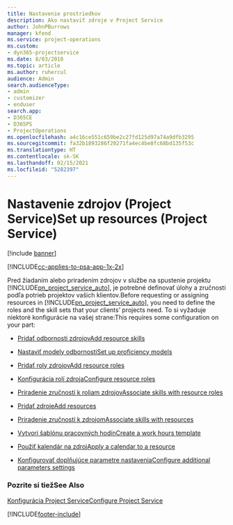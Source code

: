 ```yaml
---
title: Nastavenie prostriedkov
description: Ako nastaviť zdroje v Project Service
author: JohnPBurrows
manager: kfend
ms.service: project-operations
ms.custom:
- dyn365-projectservice
ms.date: 8/03/2018
ms.topic: article
ms.author: ruhercul
audience: Admin
search.audienceType:
- admin
- customizer
- enduser
search.app:
- D365CE
- D365PS
- ProjectOperations
ms.openlocfilehash: a4c16ce551c659be2c27fd125d97a74a9dfb3295
ms.sourcegitcommit: fa32b1893286f20271fa4ec4be8fc68bd135f53c
ms.translationtype: HT
ms.contentlocale: sk-SK
ms.lasthandoff: 02/15/2021
ms.locfileid: "5282397"
---
```

# <a name="set-up-resources-project-service"></a><span data-ttu-id="89c72-103">Nastavenie zdrojov (Project Service)</span><span class="sxs-lookup"><span data-stu-id="89c72-103">Set up resources (Project Service)</span></span>

[!include [banner](../includes/psa-now-project-operations.md)]

[!INCLUDE[cc-applies-to-psa-app-1x-2x](../includes/cc-applies-to-psa-app-1x-2x.md)]

<span data-ttu-id="89c72-104">Pred žiadaním alebo priradením zdrojov v službe na spustenie projektu [!INCLUDE[pn_project_service_auto](../includes/pn-project-service-auto.md)], je potrebné definovať úlohy a zručnosti podľa potrieb projektov vašich klientov.</span><span class="sxs-lookup"><span data-stu-id="89c72-104">Before requesting or assigning resources in [!INCLUDE[pn_project_service_auto](../includes/pn-project-service-auto.md)], you need to define the roles and the skill sets that your clients’ projects need.</span></span> <span data-ttu-id="89c72-105">To si vyžaduje niektoré konfigurácie na vašej strane:</span><span class="sxs-lookup"><span data-stu-id="89c72-105">This requires some configuration on your part:</span></span>  
  
-   [<span data-ttu-id="89c72-106">Pridať odbornosti zdrojov</span><span class="sxs-lookup"><span data-stu-id="89c72-106">Add resource skills</span></span>](../psa/add-resource-skills.md)  
  
-   [<span data-ttu-id="89c72-107">Nastaviť modely odbornosti</span><span class="sxs-lookup"><span data-stu-id="89c72-107">Set up proficiency models</span></span>](../psa/set-up-proficiency-models.md)  
  
-   [<span data-ttu-id="89c72-108">Pridať roly zdrojov</span><span class="sxs-lookup"><span data-stu-id="89c72-108">Add resource roles</span></span>](../psa/add-resource-roles.md)  
  
-   [<span data-ttu-id="89c72-109">Konfigurácia rolí zdroja</span><span class="sxs-lookup"><span data-stu-id="89c72-109">Configure resource roles</span></span>](../psa/configure-resource-roles.md)  
  
-   [<span data-ttu-id="89c72-110">Priradenie zručností k roliam zdrojov</span><span class="sxs-lookup"><span data-stu-id="89c72-110">Associate skills with resource roles</span></span>](../psa/associate-skills-with-resource-roles.md)  
  
-   [<span data-ttu-id="89c72-111">Pridať zdroje</span><span class="sxs-lookup"><span data-stu-id="89c72-111">Add resources</span></span>](../psa/add-resources.md)  
  
-   [<span data-ttu-id="89c72-112">Priradenie zručností k zdrojom</span><span class="sxs-lookup"><span data-stu-id="89c72-112">Associate skills with resources</span></span>](../psa/associate-skills-with-resources.md)  
  
-   [<span data-ttu-id="89c72-113">Vytvorí šablónu pracovných hodín</span><span class="sxs-lookup"><span data-stu-id="89c72-113">Create a work hours template</span></span>](../psa/create-work-hours-template.md)  
  
-   [<span data-ttu-id="89c72-114">Použiť kalendár na zdroj</span><span class="sxs-lookup"><span data-stu-id="89c72-114">Apply a calendar to a resource</span></span>](../psa/apply-calendar-resource.md)  
  
-   [<span data-ttu-id="89c72-115">Konfigurovať doplňujúce parametre nastavenia</span><span class="sxs-lookup"><span data-stu-id="89c72-115">Configure additional parameters settings</span></span>](../psa/configure-additional-parameters-settings.md)  
  
### <a name="see-also"></a><span data-ttu-id="89c72-116">Pozrite si tiež</span><span class="sxs-lookup"><span data-stu-id="89c72-116">See Also</span></span>  
 [<span data-ttu-id="89c72-117">Konfigurácia Project Service</span><span class="sxs-lookup"><span data-stu-id="89c72-117">Configure Project Service</span></span>](../psa/configure.md)


[!INCLUDE[footer-include](../includes/footer-banner.md)]